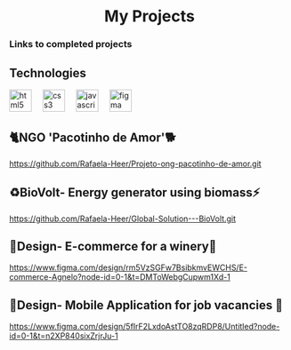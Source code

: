 <h1 align="center">My Projects</h1>
<h3 align="left">Links to completed projects</h3>

 ## Technologies
 <div align="left">
  <img src="https://cdn.jsdelivr.net/gh/devicons/devicon/icons/html5/html5-original.svg" height="40" alt="html5 logo"  />
  <img width="12" />
  <img src="https://cdn.jsdelivr.net/gh/devicons/devicon/icons/css3/css3-original.svg" height="40" alt="css3 logo"  />
  <img width="12" />
  <img src="https://cdn.jsdelivr.net/gh/devicons/devicon/icons/javascript/javascript-original.svg" height="40" alt="javascript logo"  />
  <img width="12" />
  <img src="https://cdn.jsdelivr.net/gh/devicons/devicon/icons/figma/figma-original.svg" height="40" alt="figma logo"  />
  <img width="12" />
</div>

## 🐈NGO 'Pacotinho de Amor'🐕
https://github.com/Rafaela-Heer/Projeto-ong-pacotinho-de-amor.git

## ♻️BioVolt- Energy generator using biomass⚡
https://github.com/Rafaela-Heer/Global-Solution---BioVolt.git

## 🍷Design- E-commerce for a winery🍷
https://www.figma.com/design/rm5VzSGFw7BsibkmvEWCHS/E-commerce-Agnelo?node-id=0-1&t=DMToWebgCupwm1Xd-1

## 📱Design- Mobile Application for job vacancies 💼
https://www.figma.com/design/5fIrF2LxdoAstTO8zqRDP8/Untitled?node-id=0-1&t=n2XP840sixZrjrJu-1


